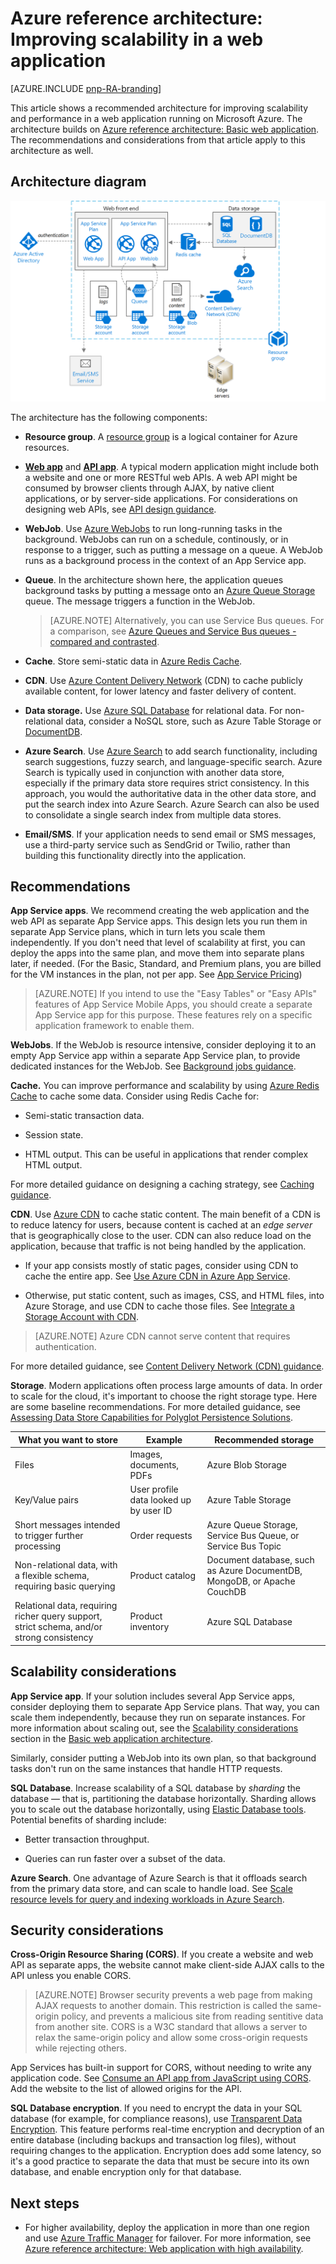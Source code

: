 <properties
   pageTitle="Scalable web application | Azure reference architecture | Microsoft Azure"
   description="Improving scalability in a web application running in Microsoft Azure."
   services="app-service,app-service\web,sql-database"
   documentationCenter="na"
   authors="mikewasson"
   manager="roshar"
   editor=""
   tags=""/>

<tags
   ms.service="guidance"
   ms.devlang="na"
   ms.topic="article"
   ms.tgt_pltfrm="na"
   ms.workload="na"
   ms.date="06/27/2016"
   ms.author="mikewasson"/>


# Azure reference architecture: Improving scalability in a web application 

[AZURE.INCLUDE [pnp-RA-branding](../../includes/guidance-pnp-header-include.md)]

This article shows a recommended architecture for improving scalability and performance in a web application running on Microsoft Azure. The architecture builds on [Azure reference architecture: Basic web application][basic-web-app]. The recommendations and considerations from that article apply to this architecture as well. 

## Architecture diagram

![Web application with improved scalability](media/blueprints/paas-web-scalability.png)

The architecture has the following components:

- **Resource group**. A [resource group][resource-group] is a logical container for Azure resources. 

- **[Web app][app-service-web-app]** and **[API app][app-service-api-app]**. A typical modern application might include both a website and one or more RESTful web APIs. A web API might be consumed by browser clients through AJAX, by native client applications, or by server-side applications. For considerations on designing web APIs, see [API design guidance][api-guidance].    

- **WebJob**. Use [Azure WebJobs][webjobs] to run long-running tasks in the background. WebJobs can run on a schedule, continously, or in response to a trigger, such as putting a message on a queue. A WebJob runs as a background process in the context of an App Service app. 

- **Queue**. In the architecture shown here, the application queues background tasks by putting a message onto an [Azure Queue Storage][queue-storage] queue. The message triggers a function in the WebJob. 

    > [AZURE.NOTE] Alternatively, you can use Service Bus queues. For a comparison, see [Azure Queues and Service Bus queues - compared and contrasted][queues-compared].

- **Cache**. Store semi-static data in [Azure Redis Cache][azure-redis].  

- **CDN**. Use [Azure Content Delivery Network][azure-cdn] (CDN) to cache publicly available content, for lower latency and faster delivery of content.

- **Data storage.** Use [Azure SQL Database][sql-db] for relational data. For non-relational data, consider a NoSQL store, such as Azure Table Storage or [DocumentDB][documentdb].

- **Azure Search**. Use [Azure Search][azure-search] to add search functionality, including search suggestions, fuzzy search, and language-specific search. Azure Search is typically used in conjunction with another data store, especially if the primary data store requires strict consistency. In this approach, you would the authoritative data in the other data store, and put the search index into Azure Search. Azure Search can also be used to consolidate a single search index from multiple data stores.  

- **Email/SMS**. If your application needs to send email or SMS messages, use a third-party service such as SendGrid or Twilio, rather than building this functionality directly into the application.

## Recommendations

**App Service apps**. We recommend creating the web application and the web API as separate App Service apps. This design lets you run them in separate App Service plans, which in turn lets you scale them independently. If you don't need that level of scalability at first, you can deploy the apps into the same plan, and move them into separate plans later, if needed. (For the Basic, Standard, and Premium plans, you are billed for the VM instances in the plan, not per app. See [App Service Pricing][app-service-pricing])  

> [AZURE.NOTE] If you intend to use the "Easy Tables" or "Easy APIs" features of App Service Mobile Apps, you should create a separate App Service app for this purpose.  These features rely on a specific application framework to enable them.

**WebJobs**. If the WebJob is resource intensive, consider deploying it to an empty App Service app within a separate App Service plan, to provide dedicated instances for the WebJob. See [Background jobs guidance][webjobs-guidance].  

**Cache.** You can improve performance and scalability by using [Azure Redis Cache][azure-redis] to cache some data. Consider using Redis Cache for:

- Semi-static transaction data.

- Session state.

- HTML output. This can be useful in applications that render complex HTML output. 

For more detailed guidance on designing a caching strategy, see [Caching guidance][caching-guidance].

**CDN**. Use [Azure CDN][azure-cdn] to cache static content. The main benefit of a CDN is to reduce latency for users, because content is cached at an *edge server* that is geographically close to the user. CDN can also reduce load on the application, because that traffic is not being handled by the application.

- If your app consists mostly of static pages, consider using CDN to cache the entire app. See [Use Azure CDN in Azure App Service][cdn=app-service].

- Otherwise, put static content, such as images, CSS, and HTML files, into Azure Storage, and use CDN to cache those files. See [Integrate a Storage Account with CDN][cdn-storage-account].

> [AZURE.NOTE] Azure CDN cannot serve content that requires authentication.

For more detailed guidance, see [Content Delivery Network (CDN) guidance][cdn-guidance]. 

**Storage**. Modern applications often process large amounts of data. In order to scale for the cloud, it's important to choose the right storage type. Here are some baseline recommendations.  For more detailed guidance, see [Assessing Data Store Capabilities for Polyglot Persistence Solutions][polyglot-storage].

What you want to store | Example | Recommended storage
--- | --- | ---
Files | Images, documents, PDFs | Azure Blob Storage
Key/Value pairs | User profile data looked up by user ID | Azure Table Storage
Short messages intended to trigger further processing | Order requests | Azure Queue Storage, Service Bus Queue, or Service Bus Topic
Non-relational data, with a flexible schema, requiring basic querying | Product catalog | Document database, such as Azure DocumentDB, MongoDB, or Apache CouchDB
Relational data, requiring richer query support, strict schema, and/or strong consistency | Product inventory | Azure SQL Database 

## Scalability considerations

**App Service app**. If your solution includes several App Service apps, consider deploying them to separate App Service plans. That way, you can scale them independently, because they run on separate instances. For more information about scaling out, see the [Scalability considerations][basic-web-app-scalability] section in the [Basic web application architecture][basic-web-app].

Similarly, consider putting a WebJob into its own plan, so that background tasks don't run on the same instances that handle HTTP requests.  

**SQL Database**.  Increase scalability of a SQL database by *sharding* the database &mdash; that is, partitioning the database horizontally. Sharding allows you to scale out the database horizontally, using [Elastic Database tools][sql-elastic]. Potential benefits of sharding include:

- Better transaction throughput.

- Queries can run faster over a subset of the data. 

**Azure Search**. One advantage of Azure Search is that it offloads search from the primary data store, and can scale to handle load. See [Scale resource levels for query and indexing workloads in Azure Search][azure-search-scaling].

## Security considerations

**Cross-Origin Resource Sharing (CORS)**. If you create a website and web API as separate apps, the website cannot make client-side AJAX calls to the API unless you enable CORS. 

 > [AZURE.NOTE] Browser security prevents a web page from making AJAX requests to another domain. This restriction is called the same-origin policy, and prevents a malicious site from reading sentitive data from another site. CORS is a W3C standard that allows a server to relax the same-origin policy and allow some cross-origin requests while rejecting others. 

 App Services has built-in support for CORS, without needing to write any application code. See [Consume an API app from JavaScript using CORS][cors]. Add the website to the list of allowed origins for the API. 

**SQL Database encryption**. If you need to encrypt the data in your SQL database (for example, for compliance reasons), use [Transparent Data Encryption][sql-encryption]. This feature performs real-time encryption and decryption of an entire database (including backups and transaction log files), without requiring changes to the application. Encryption does add some latency, so it's a good practice to separate the data that must be secure into its own database, and enable encryption only for that database.  

## Next steps

- For higher availability, deploy the application in more than one region and use [Azure Traffic Manager][tm] for failover. For more information, see [Azure reference architecture: Web application with high availability][web-app-multi-region].    

<!-- links -->

[api-guidance]: ../best-practices-api-design.md
[app-service-web-app]: ../app-service-web/app-service-web-overview.md
[app-service-api-app]: ../app-service-api/app-service-api-apps-why-best-platform.md
[app-service-pricing]: https://azure.microsoft.com/en-us/pricing/details/app-service/
[azure-cdn]: https://azure.microsoft.com/en-us/services/cdn/
[azure-redis]: https://azure.microsoft.com/en-us/services/cache/
[azure-search]: https://azure.microsoft.com/en-us/documentation/services/search/
[azure-search-scaling]: ../search/search-capacity-planning.md
[background-jobs]: ../best-practices-background-jobs.md
[basic-web-app]: guidance-web-apps-basic.md
[basic-web-app-scalability]: guidance-web-apps-basic.md#scalability-considerations 
[caching-guidance]: ../best-practices-caching.md
[cdn=app-service]: ../app-service-web/cdn-websites-with-cdn.md
[cdn-storage-account]: ../cdn/cdn-create-a-storage-account-with-cdn.md
[cdn-guidance]: ../best-practices-cdn.md
[cors]: ../app-service-api/app-service-api-cors-consume-javascript.md
[documentdb]: https://azure.microsoft.com/en-us/documentation/services/documentdb/
[polyglot-storage]: https://github.com/mspnp/azure-guidance/blob/master/Polyglot-Solutions.md
[queue-storage]: ../storage/storage-dotnet-how-to-use-queues.md
[queues-compared]: ../service-bus/service-bus-azure-and-service-bus-queues-compared-contrasted.md
[resource-group]: ../resource-group-overview.md
[sql-db]: https://azure.microsoft.com/en-us/documentation/services/sql-database/
[sql-elastic]: ../sql-database/sql-database-elastic-scale-introduction.md
[sql-encryption]: https://msdn.microsoft.com/en-us/library/dn948096.aspx
[tm]: https://azure.microsoft.com/en-us/services/traffic-manager/
[web-app-multi-region]: ./guidance-web-apps-multi-region.md
[webjobs-guidance]: ../best-practices-background-jobs.md
[webjobs]: ../app-service/app-service-webjobs-readme.md